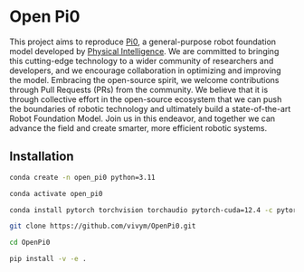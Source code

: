 # Open Pi0

This project aims to reproduce [Pi0](https://www.physicalintelligence.company/blog/pi0), a general-purpose robot foundation model developed by [Physical Intelligence](https://www.physicalintelligence.company/). We are committed to bringing this cutting-edge technology to a wider community of researchers and developers, and we encourage collaboration in optimizing and improving the model. Embracing the open-source spirit, we welcome contributions through Pull Requests (PRs) from the community. We believe that it is through collective effort in the open-source ecosystem that we can push the boundaries of robotic technology and ultimately build a state-of-the-art Robot Foundation Model. Join us in this endeavor, and together we can advance the field and create smarter, more efficient robotic systems.

## Installation

```bash
conda create -n open_pi0 python=3.11

conda activate open_pi0

conda install pytorch torchvision torchaudio pytorch-cuda=12.4 -c pytorch -c nvidia

git clone https://github.com/vivym/OpenPi0.git

cd OpenPi0

pip install -v -e .
```

